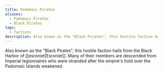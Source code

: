 ```yaml
---
title: Padomaic Pirates
aliases:
  - Padomaic Pirates
  - Black Pirates
tags:
  - factions
description: Also known as the "Black Pirates", this hostile faction hails from the Black Harbor of Esroniet.
---
```

Also known as the "Black Pirates", this hostile faction hails from the Black Harbor of [[esroniet|Esroniet]]. Many of their members are descended from Imperial legionnaires who were stranded after the empire's hold over the Padomaic Islands weakened.